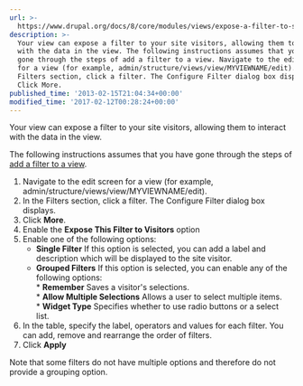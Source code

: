 ```yaml
---
url: >-
  https://www.drupal.org/docs/8/core/modules/views/expose-a-filter-to-site-visitors
description: >-
  Your view can expose a filter to your site visitors, allowing them to interact
  with the data in the view. The following instructions assumes that you have
  gone through the steps of add a filter to a view. Navigate to the edit screen
  for a view (for example, admin/structure/views/view/MYVIEWNAME/edit). In the
  Filters section, click a filter. The Configure Filter dialog box displays.
  Click More.
published_time: '2013-02-15T21:04:34+00:00'
modified_time: '2017-02-12T00:28:24+00:00'
---
```

Your view can expose a filter to your site visitors, allowing them to interact with the data in the view.

The following instructions assumes that you have gone through the steps of [add a filter to a view](/docs/8/core/modules/views/add-a-filter-to-a-view).

1. Navigate to the edit screen for a view (for example, admin/structure/views/view/MYVIEWNAME/edit).
2. In the Filters section, click a filter. The Configure Filter dialog box displays.
3. Click **More**.
4. Enable the **Expose This Filter to Visitors** option
5. Enable one of the following options:  
   * **Single Filter** If this option is selected, you can add a label and description which will be displayed to the site visitor.  
   * **Grouped Filters** If this option is selected, you can enable any of the following options:  
         * **Remember** Saves a visitor's selections.  
         * **Allow Multiple Selections** Allows a user to select multiple items.  
         * **Widget Type** Specifies whether to use radio buttons or a select list.
6. In the table, specify the label, operators and values for each filter. You can add, remove and rearrange the order of filters.
7. Click **Apply**

Note that some filters do not have multiple options and therefore do not provide a grouping option.